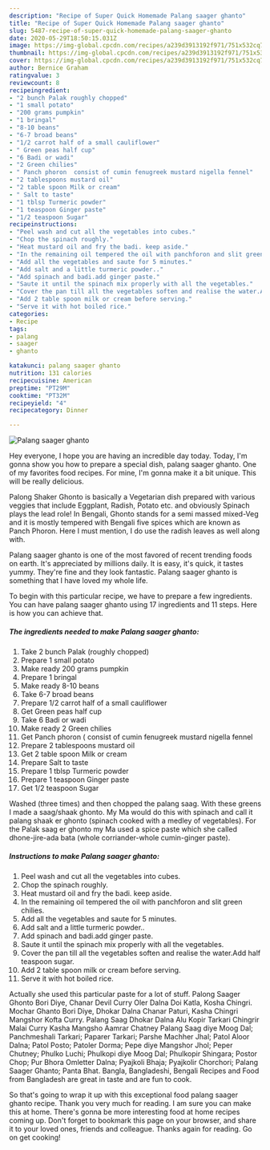 ```yaml
---
description: "Recipe of Super Quick Homemade Palang saager ghanto"
title: "Recipe of Super Quick Homemade Palang saager ghanto"
slug: 5487-recipe-of-super-quick-homemade-palang-saager-ghanto
date: 2020-05-29T18:50:15.031Z
image: https://img-global.cpcdn.com/recipes/a239d3913192f971/751x532cq70/palang-saager-ghanto-recipe-main-photo.jpg
thumbnail: https://img-global.cpcdn.com/recipes/a239d3913192f971/751x532cq70/palang-saager-ghanto-recipe-main-photo.jpg
cover: https://img-global.cpcdn.com/recipes/a239d3913192f971/751x532cq70/palang-saager-ghanto-recipe-main-photo.jpg
author: Bernice Graham
ratingvalue: 3
reviewcount: 8
recipeingredient:
- "2 bunch Palak roughly chopped"
- "1 small potato"
- "200 grams pumpkin"
- "1 bringal"
- "8-10 beans"
- "6-7 broad beans"
- "1/2 carrot half of a small cauliflower"
- " Green peas half cup"
- "6 Badi or wadi"
- "2 Green chilies"
- " Panch phoron  consist of cumin fenugreek mustard nigella fennel"
- "2 tablespoons mustard oil"
- "2 table spoon Milk or cream"
- " Salt to taste"
- "1 tblsp Turmeric powder"
- "1 teaspoon Ginger paste"
- "1/2 teaspoon Sugar"
recipeinstructions:
- "Peel wash and cut all the vegetables into cubes."
- "Chop the spinach roughly."
- "Heat mustard oil and fry the badi. keep aside."
- "In the remaining oil tempered the oil with panchforon and slit green chilies."
- "Add all the vegetables and saute for 5 minutes."
- "Add salt and a little turmeric powder.."
- "Add spinach and badi.add ginger paste."
- "Saute it until the spinach mix properly with all the vegetables."
- "Cover the pan till all the vegetables soften and realise the water.Add half teaspoon sugar."
- "Add 2 table spoon milk or cream before serving."
- "Serve it with hot boiled rice."
categories:
- Recipe
tags:
- palang
- saager
- ghanto

katakunci: palang saager ghanto 
nutrition: 131 calories
recipecuisine: American
preptime: "PT29M"
cooktime: "PT32M"
recipeyield: "4"
recipecategory: Dinner

---
```



![Palang saager ghanto](https://img-global.cpcdn.com/recipes/a239d3913192f971/751x532cq70/palang-saager-ghanto-recipe-main-photo.jpg)

Hey everyone, I hope you are having an incredible day today. Today, I'm gonna show you how to prepare a special dish, palang saager ghanto. One of my favorites food recipes. For mine, I'm gonna make it a bit unique. This will be really delicious.

Palong Shaker Ghonto is basically a Vegetarian dish prepared with various veggies that include Eggplant, Radish, Potato etc. and obviously Spinach plays the lead role! In Bengali, Ghonto stands for a semi massed mixed-Veg and it is mostly tempered with Bengali five spices which are known as Panch Phoron. Here I must mention, I do use the radish leaves as well along with.

Palang saager ghanto is one of the most favored of recent trending foods on earth. It's appreciated by millions daily. It is easy, it's quick, it tastes yummy. They're fine and they look fantastic. Palang saager ghanto is something that I have loved my whole life.


To begin with this particular recipe, we have to prepare a few ingredients. You can have palang saager ghanto using 17 ingredients and 11 steps. Here is how you can achieve that.

<!--inarticleads1-->

##### The ingredients needed to make Palang saager ghanto:

1. Take 2 bunch Palak (roughly chopped)
1. Prepare 1 small potato
1. Make ready 200 grams pumpkin
1. Prepare 1 bringal
1. Make ready 8-10 beans
1. Take 6-7 broad beans
1. Prepare 1/2 carrot half of a small cauliflower
1. Get  Green peas half cup
1. Take 6 Badi or wadi
1. Make ready 2 Green chilies
1. Get  Panch phoron ( consist of cumin fenugreek mustard nigella fennel
1. Prepare 2 tablespoons mustard oil
1. Get 2 table spoon Milk or cream
1. Prepare  Salt to taste
1. Prepare 1 tblsp Turmeric powder
1. Prepare 1 teaspoon Ginger paste
1. Get 1/2 teaspoon Sugar


Washed (three times) and then chopped the palang saag. With these greens I made a saag/shaak ghonto. My Ma would do this with spinach and call it palang shaak er ghonto (spinach cooked with a medley of vegetables). For the Palak saag er ghonto my Ma used a spice paste which she called dhone-jire-ada bata (whole corriander-whole cumin-ginger paste). 

<!--inarticleads2-->

##### Instructions to make Palang saager ghanto:

1. Peel wash and cut all the vegetables into cubes.
1. Chop the spinach roughly.
1. Heat mustard oil and fry the badi. keep aside.
1. In the remaining oil tempered the oil with panchforon and slit green chilies.
1. Add all the vegetables and saute for 5 minutes.
1. Add salt and a little turmeric powder..
1. Add spinach and badi.add ginger paste.
1. Saute it until the spinach mix properly with all the vegetables.
1. Cover the pan till all the vegetables soften and realise the water.Add half teaspoon sugar.
1. Add 2 table spoon milk or cream before serving.
1. Serve it with hot boiled rice.


Actually she used this particular paste for a lot of stuff. Palong Saager Ghonto Bori Diye, Chanar Devil Curry Oler Dalna Doi Katla, Kosha Chingri. Mochar Ghanto Bori Diye, Dhokar Dalna Chanar Paturi, Kasha Chingri Mangshor Kofta Curry. Palang Saag Dhokar Dalna Alu Kopir Tarkari Chingrir Malai Curry Kasha Mangsho Aamrar Chatney Palang Saag diye Moog Dal; Panchmeshali Tarkari; Paparer Tarkari; Parshe Machher Jhal; Patol Aloor Dalna; Patol Posto; Patoler Dorma; Pepe diye Mangshor Jhol; Peper Chutney; Phulko Luchi; Phulkopi diye Moog Dal; Phulkopir Shingara; Postor Chop; Pur Bhora Omletter Dalna; Pyajkoli Bhaja; Pyajkolir Chorchori; Palang Saager Ghanto; Panta Bhat. Bangla, Bangladeshi, Bengali Recipes and Food from Bangladesh are great in taste and are fun to cook. 

So that's going to wrap it up with this exceptional food palang saager ghanto recipe. Thank you very much for reading. I am sure you can make this at home. There's gonna be more interesting food at home recipes coming up. Don't forget to bookmark this page on your browser, and share it to your loved ones, friends and colleague. Thanks again for reading. Go on get cooking!
